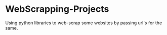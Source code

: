 # WebScrapping-Projects
Using python libraries to web-scrap some websites by passing url's for the same.
